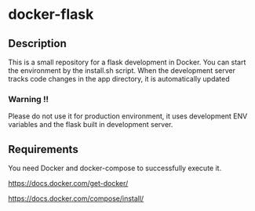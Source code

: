 # docker-flask

## Description
This is a small repository for a flask development in Docker. You can start the environment by the install.sh script. 
When the development server tracks code changes in the app directory, it is automatically updated

### Warning !!
Please do not use it for production environment, it uses development ENV variables and the flask built in development server.

## Requirements
You need Docker and docker-compose to successfully execute it.

https://docs.docker.com/get-docker/

https://docs.docker.com/compose/install/

